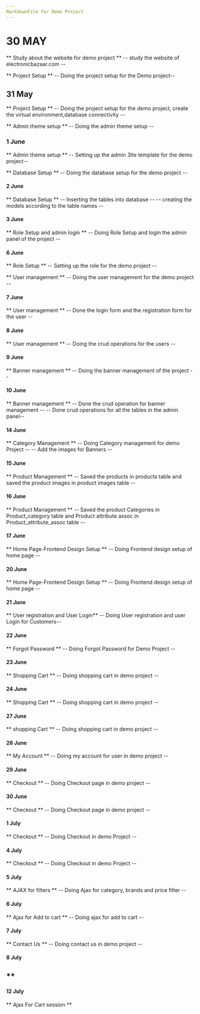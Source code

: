 ```yaml
---
MarkdownFile for Demo Project 
---
```

# 30 MAY 

** Study about the website for demo project **
-- study the website of electronicbazaar.com --

** Project Setup **
-- Doing the project setup for the Demo project--

## 31 May

** Project Setup **
-- Doing the project setup for the demo project,
create the virtual environment,database connectivity --

** Admin theme setup **
-- Doing the admin theme setup --

### 1 June

** Admin theme setup **
-- Setting up the admin 3lte template for the demo project--

** Database Setup **
-- Doing the database setup for the demo project --

#### 2 June

** Database Setup **
-- Inserting the tables into database --
-- creating the models according to the table names --

#### 3 June

** Role Setup and admin login **
-- Doing Role Setup and login the admin panel of the project --

#### 6 June

** Role Setup **
-- Setting up the role for the demo project --

** User management **
-- Doing the user management for the demo project --

#### 7 June 

** User management **
-- Done the login form and the registration form for the user --

#### 8 June 

** User management **
-- Doing the crud operations for the users --

#### 9 June

** Banner management **
-- Doing the banner management of the project --

#### 10 June

** Banner management **
-- Done the crud operation for banner management --
-- Done crud operations for all the tables in the admin panel--


#### 14 June
** Category Management **
-- Doing Category management for demo Project --
-- Add the images for Banners --


#### 15 June
** Product Management **
-- Saved the products in products table and saved the product images
in product images table --

#### 16 June 
** Product Management **
-- Saved the product Categories in Product_category table and
Product attribute assoc in Product_attribute_assoc table --

#### 17 June
** Home Page-Frontend Design Setup **
-- Doing Frontend design setup of home page --

#### 20 June
** Home Page-Frontend Design Setup **
-- Doing Frontend design setup of home page --

#### 21 June
** User registration and User Login**
-- Doing User registration and user Login for Customers--

#### 22 June
** Forgot Password **
-- Doing Forgot Password for Demo Project --

#### 23 June
** Shopping Cart **
-- Doing shopping cart in demo project --

#### 24 June
** Shopping Cart **
-- Doing shopping cart in demo project --


#### 27 June
** shopping Cart **
-- Doing shopping cart in demo project --

#### 28 June
** My Account **
-- Doing my account for user in demo project --

#### 29 June
** Checkout **
-- Doing Checkout page in demo project --

#### 30 June
** Checkout **
-- Doing Checkout page in demo project --

#### 1 July
** Checkout **
-- Doing Checkout in demo Project --

#### 4 July
** Checkout **
-- Doing Checkout in demo Project --

#### 5 July
** AJAX for filters **
-- Doing Ajax for category, brands and price filter --

#### 6 July
** Ajax for Add to cart **
-- Doing ajax for add to cart --

#### 7 July
** Contact Us **
-- Doing contact us in demo project --

#### 8 July
** 
--

#### 12 July 
** Ajax For Cart session **
